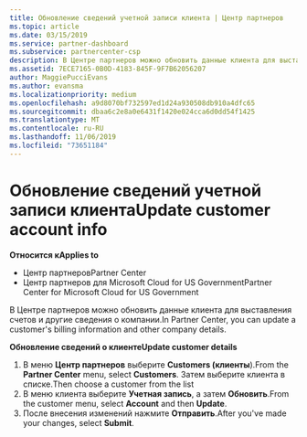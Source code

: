 ```yaml
---
title: Обновление сведений учетной записи клиента | Центр партнеров
ms.topic: article
ms.date: 03/15/2019
ms.service: partner-dashboard
ms.subservice: partnercenter-csp
description: В Центре партнеров можно обновить данные клиента для выставления счетов и другие сведения о компании.
ms.assetid: 7ECE7165-0B0D-4183-845F-9F7B62056207
author: MaggiePucciEvans
ms.author: evansma
ms.localizationpriority: medium
ms.openlocfilehash: a9d8070bf732597ed1d24a930508db910a4dfc65
ms.sourcegitcommit: dbaa6c2e8a0e6431f1420e024cca6d0dd54f1425
ms.translationtype: MT
ms.contentlocale: ru-RU
ms.lasthandoff: 11/06/2019
ms.locfileid: "73651184"
---
```

# <a name="update-customer-account-info"></a><span data-ttu-id="84087-103">Обновление сведений учетной записи клиента</span><span class="sxs-lookup"><span data-stu-id="84087-103">Update customer account info</span></span>

<span data-ttu-id="84087-104">**Относится к**</span><span class="sxs-lookup"><span data-stu-id="84087-104">**Applies to**</span></span>

-  <span data-ttu-id="84087-105">Центр партнеров</span><span class="sxs-lookup"><span data-stu-id="84087-105">Partner Center</span></span>
-  <span data-ttu-id="84087-106">Центр партнеров для Microsoft Cloud for US Government</span><span class="sxs-lookup"><span data-stu-id="84087-106">Partner Center for Microsoft Cloud for US Government</span></span>


<span data-ttu-id="84087-107">В Центре партнеров можно обновить данные клиента для выставления счетов и другие сведения о компании.</span><span class="sxs-lookup"><span data-stu-id="84087-107">In Partner Center, you can update a customer's billing information and other company details.</span></span>

<span data-ttu-id="84087-108">**Обновление сведений о клиенте**</span><span class="sxs-lookup"><span data-stu-id="84087-108">**Update customer details**</span></span>

1.  <span data-ttu-id="84087-109">В меню **Центр партнеров** выберите **Customers (клиенты**).</span><span class="sxs-lookup"><span data-stu-id="84087-109">From the **Partner Center** menu, select **Customers**.</span></span> <span data-ttu-id="84087-110">Затем выберите клиента в списке.</span><span class="sxs-lookup"><span data-stu-id="84087-110">Then choose a customer from the list</span></span>
2.  <span data-ttu-id="84087-111">В меню клиента выберите **Учетная запись**, а затем **Обновить**.</span><span class="sxs-lookup"><span data-stu-id="84087-111">From the customer menu, select **Account** and then **Update**.</span></span>
3.  <span data-ttu-id="84087-112">После внесения изменений нажмите **Отправить**.</span><span class="sxs-lookup"><span data-stu-id="84087-112">After you've made your changes, select **Submit**.</span></span>

 

 



